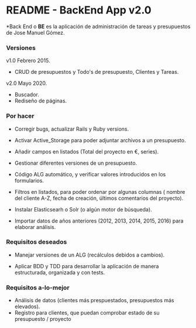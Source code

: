# README - BackEnd App v2.0
*Back End  o **BE** es la aplicación de administración de tareas y presupuestos de Jose Manuel Gómez.

### Versiones
v1.0 Febrero 2015.
- CRUD de presupuestos y Todo's de presupuesto, Clientes y Tareas.

v2.0 Mayo 2020.
- Buscador.
- Rediseño de páginas.

### Por hacer
* Corregir bugs, actualizar Rails y Ruby versions.

* Activar Active_Storage para poder adjuntar archivos a un presupuesto.

* Añadir campos en listados (Total del proyecto en €, series).

* Gestionar diferentes versiones de un presupuesto.

* Código ALG automático, y verificar valores introducidos en los formularios.

* Filtros en listados, para poder ordenar por algunas columnas ( nombre del cliente A-Z, fecha de creación, últimos comentarios del proyecto).

* Instalar Elasticsearh o Solr (o algún motor de búsqueda).

* Importar datos de años anteriores (2012, 2013, 2014, 2015, 2016) para elaborar análisis.



### Requisitos deseados

* Manejar versiones de un ALG (recálculos debidos a cambios).

* Aplicar BDD y TDD para desarrollar la aplicación de manera estructurada, organizada y con tests.

### Requisitos a-lo-mejor

* Análisis de datos (clientes más prespuestados, presupuestos más elevados).
* Registro para clientes, que puedan comprobar estado de su presupuesto / proyecto
